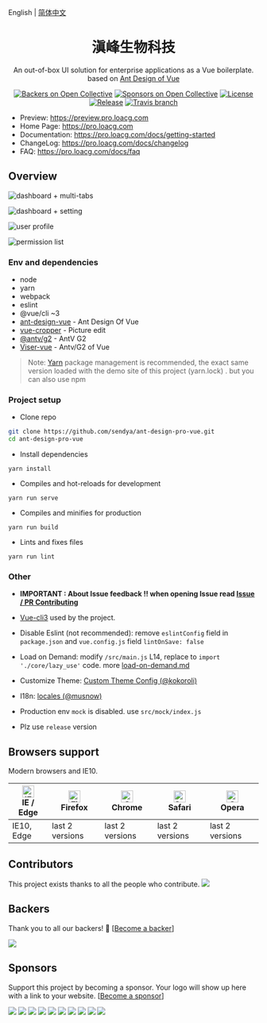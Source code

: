 English | [简体中文](./README.zh-CN.md)

<h1 align="center">滇峰生物科技</h1>
<div align="center">
An out-of-box UI solution for enterprise applications as a Vue boilerplate. based on  <a href="https://vuecomponent.github.io/ant-design-vue/docs/vue/introduce-cn/" target="_blank">Ant Design of Vue</a>
</div>

<div align="center">

[![Backers on Open Collective](https://opencollective.com/ant-design-pro-vue/backers/badge.svg)](#backers) [![Sponsors on Open Collective](https://opencollective.com/ant-design-pro-vue/sponsors/badge.svg)](#sponsors) [![License](https://img.shields.io/npm/l/package.json.svg?style=flat)](https://github.com/sendya/ant-design-pro-vue/blob/master/LICENSE)
[![Release](https://img.shields.io/github/release/sendya/ant-design-pro-vue.svg?style=flat)](https://github.com/sendya/ant-design-pro-vue/releases/latest)
[![Travis branch](https://travis-ci.org/sendya/ant-design-pro-vue.svg?branch=master)](https://travis-ci.org/sendya/ant-design-pro-vue)

</div>

- Preview: https://preview.pro.loacg.com
- Home Page: https://pro.loacg.com
- Documentation: https://pro.loacg.com/docs/getting-started
- ChangeLog: https://pro.loacg.com/docs/changelog
- FAQ: https://pro.loacg.com/docs/faq

## Overview

![dashboard + multi-tabs](https://static-2.loacg.com/open/static/github/20190224163345.jpg)

![dashboard + setting](https://static-2.loacg.com/open/static/github/20181126112124.png)

![user profile](https://static-2.loacg.com/open/static/github/20180916-134251.png)

![permission list](https://static-2.loacg.com/open/static/github/20180916-154937.png)

### Env and dependencies

- node
- yarn
- webpack
- eslint
- @vue/cli ~3
- [ant-design-vue](https://github.com/vueComponent/ant-design-vue) - Ant Design Of Vue
- [vue-cropper](https://github.com/xyxiao001/vue-cropper) - Picture edit
- [@antv/g2](https://antv.alipay.com/zh-cn/index.html) - AntV G2
- [Viser-vue](https://viserjs.github.io/docs.html#/viser/guide/installation) - Antv/G2 of Vue

> Note: [Yarn](https://yarnpkg.com/) package management is recommended, the exact same version loaded with the demo site of this project (yarn.lock) . but you can also use npm

### Project setup

- Clone repo

```bash
git clone https://github.com/sendya/ant-design-pro-vue.git
cd ant-design-pro-vue
```

- Install dependencies

```
yarn install
```

- Compiles and hot-reloads for development

```
yarn run serve
```

- Compiles and minifies for production

```
yarn run build
```

- Lints and fixes files

```
yarn run lint
```

### Other

- **IMPORTANT : About Issue feedback !! when opening Issue read [Issue / PR Contributing](https://github.com/sendya/ant-design-pro-vue/issues/90)**

- [Vue-cli3](https://cli.vuejs.org/guide/) used by the project.

- Disable Eslint (not recommended): remove `eslintConfig` field in `package.json` and `vue.config.js` field `lintOnSave: false`

- Load on Demand: modify `/src/main.js` L14, replace to `import './core/lazy_use'` code. more [load-on-demand.md](./docs/load-on-demand.md)

- Customize Theme: [Custom Theme Config (@kokoroli)](https://github.com/kokoroli/antd-awesome/blob/master/docs/Ant_Design_%E6%A0%B7%E5%BC%8F%E8%A6%86%E7%9B%96.md)

- I18n: [locales (@musnow)](./src/locales/index.js)

- Production env `mock` is disabled. use `src/mock/index.js`

- Plz use `release` version

## Browsers support

Modern browsers and IE10.

| [<img src="https://raw.githubusercontent.com/alrra/browser-logos/master/src/edge/edge_48x48.png" alt="IE / Edge" width="24px" height="24px" />](http://godban.github.io/browsers-support-badges/)</br>IE / Edge | [<img src="https://raw.githubusercontent.com/alrra/browser-logos/master/src/firefox/firefox_48x48.png" alt="Firefox" width="24px" height="24px" />](http://godban.github.io/browsers-support-badges/)</br>Firefox | [<img src="https://raw.githubusercontent.com/alrra/browser-logos/master/src/chrome/chrome_48x48.png" alt="Chrome" width="24px" height="24px" />](http://godban.github.io/browsers-support-badges/)</br>Chrome | [<img src="https://raw.githubusercontent.com/alrra/browser-logos/master/src/safari/safari_48x48.png" alt="Safari" width="24px" height="24px" />](http://godban.github.io/browsers-support-badges/)</br>Safari | [<img src="https://raw.githubusercontent.com/alrra/browser-logos/master/src/opera/opera_48x48.png" alt="Opera" width="24px" height="24px" />](http://godban.github.io/browsers-support-badges/)</br>Opera |
| --------------------------------------------------------------------------------------------------------------------------------------------------------------------------------------------------------------- | ----------------------------------------------------------------------------------------------------------------------------------------------------------------------------------------------------------------- | ------------------------------------------------------------------------------------------------------------------------------------------------------------------------------------------------------------- | ------------------------------------------------------------------------------------------------------------------------------------------------------------------------------------------------------------- | --------------------------------------------------------------------------------------------------------------------------------------------------------------------------------------------------------- |
| IE10, Edge                                                                                                                                                                                                      | last 2 versions                                                                                                                                                                                                   | last 2 versions                                                                                                                                                                                               | last 2 versions                                                                                                                                                                                               | last 2 versions                                                                                                                                                                                           |

## Contributors

This project exists thanks to all the people who contribute.
<a href="https://github.com/sendya/ant-design-pro-vue/graphs/contributors"><img src="https://opencollective.com/ant-design-pro-vue/contributors.svg?width=890&button=false" /></a>

## Backers

Thank you to all our backers! 🙏 [[Become a backer](https://opencollective.com/ant-design-pro-vue#backer)]

<a href="https://opencollective.com/ant-design-pro-vue#backers" target="_blank"><img src="https://opencollective.com/ant-design-pro-vue/backers.svg?width=890"></a>

## Sponsors

Support this project by becoming a sponsor. Your logo will show up here with a link to your website. [[Become a sponsor](https://opencollective.com/ant-design-pro-vue#sponsor)]

<a href="https://opencollective.com/ant-design-pro-vue/sponsor/0/website" target="_blank"><img src="https://opencollective.com/ant-design-pro-vue/sponsor/0/avatar.svg"></a>
<a href="https://opencollective.com/ant-design-pro-vue/sponsor/1/website" target="_blank"><img src="https://opencollective.com/ant-design-pro-vue/sponsor/1/avatar.svg"></a>
<a href="https://opencollective.com/ant-design-pro-vue/sponsor/2/website" target="_blank"><img src="https://opencollective.com/ant-design-pro-vue/sponsor/2/avatar.svg"></a>
<a href="https://opencollective.com/ant-design-pro-vue/sponsor/3/website" target="_blank"><img src="https://opencollective.com/ant-design-pro-vue/sponsor/3/avatar.svg"></a>
<a href="https://opencollective.com/ant-design-pro-vue/sponsor/4/website" target="_blank"><img src="https://opencollective.com/ant-design-pro-vue/sponsor/4/avatar.svg"></a>
<a href="https://opencollective.com/ant-design-pro-vue/sponsor/5/website" target="_blank"><img src="https://opencollective.com/ant-design-pro-vue/sponsor/5/avatar.svg"></a>
<a href="https://opencollective.com/ant-design-pro-vue/sponsor/6/website" target="_blank"><img src="https://opencollective.com/ant-design-pro-vue/sponsor/6/avatar.svg"></a>
<a href="https://opencollective.com/ant-design-pro-vue/sponsor/7/website" target="_blank"><img src="https://opencollective.com/ant-design-pro-vue/sponsor/7/avatar.svg"></a>
<a href="https://opencollective.com/ant-design-pro-vue/sponsor/8/website" target="_blank"><img src="https://opencollective.com/ant-design-pro-vue/sponsor/8/avatar.svg"></a>
<a href="https://opencollective.com/ant-design-pro-vue/sponsor/9/website" target="_blank"><img src="https://opencollective.com/ant-design-pro-vue/sponsor/9/avatar.svg"></a>
